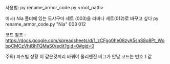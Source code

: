사용법: py rename_armor_code.py <root_path> <old> <new>


예시) Nia 폴더에 있는 도샤구마 세트 (003)을 라바나 세트(012)로 바꾸고 싶다 
py rename_armor_code.py "Nia" 003 012

코드 참조 : https://docs.google.com/spreadsheets/d/1_zCFgo0he08zyA5snS8o8Pt_WobpCMCzVhtBhTQMaS0/edit?gid=0#gid=0

주의) 파츠별 상황 이 같은것끼리 바꿔야 물리엔진 버그가 안남
코드는 번호 1 값
